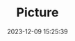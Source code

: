 ---
weight: 1
images:
- /images/edited/125.jpeg
title: Picture
date: 2023-12-09 15:25:39
tags: [luminarneo,work,ilce7m3]
---